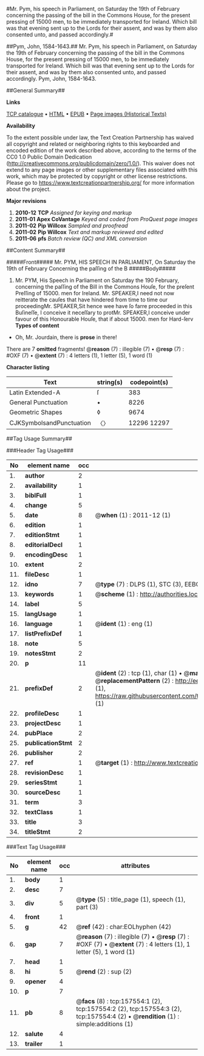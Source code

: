 #Mr. Pym, his speech in Parliament, on Saturday the 19th of February concerning the passing of the bill in the Commons House, for the present pressing of 15000 men, to be immediately transported for Ireland. Which bill was that evening sent up to the Lords for their assent, and was by them also consented unto, and passed accordingly.#

##Pym, John, 1584-1643.##
Mr. Pym, his speech in Parliament, on Saturday the 19th of February concerning the passing of the bill in the Commons House, for the present pressing of 15000 men, to be immediately transported for Ireland. Which bill was that evening sent up to the Lords for their assent, and was by them also consented unto, and passed accordingly.
Pym, John, 1584-1643.

##General Summary##

**Links**

[TCP catalogue](http://www.ota.ox.ac.uk/tcp/)  • 
[HTML](http://tei.it.ox.ac.uk/tcp/Texts-HTML/free/A91/A91401.html)  • 
[EPUB](http://tei.it.ox.ac.uk/tcp/Texts-EPUB/free/A91/A91401.epub) • 
[Page images (Historical Texts)](https://historicaltexts.jisc.ac.uk/eebo-99873636e)

**Availability**

To the extent possible under law, the Text Creation Partnership has waived all copyright and related or neighboring rights to this keyboarded and encoded edition of the work described above, according to the terms of the CC0 1.0 Public Domain Dedication (http://creativecommons.org/publicdomain/zero/1.0/). This waiver does not extend to any page images or other supplementary files associated with this work, which may be protected by copyright or other license restrictions. Please go to https://www.textcreationpartnership.org/ for more information about the project.

**Major revisions**

1. __2010-12__ __TCP__ *Assigned for keying and markup*
1. __2011-01__ __Apex CoVantage__ *Keyed and coded from ProQuest page images*
1. __2011-02__ __Pip Willcox__ *Sampled and proofread*
1. __2011-02__ __Pip Willcox__ *Text and markup reviewed and edited*
1. __2011-06__ __pfs__ *Batch review (QC) and XML conversion*

##Content Summary##

#####Front#####
 Mr. PYM, HIS SPEECH IN PARLIAMENT, On Saturday the 19th of February Concerning the paſſing of the B
#####Body#####

1. Mr. PYM, His Speech in Parliament on Saturday the 190 February, concerning the paſſing of the Bill in the Commons Houſe, for the preſent Preſſing of 15000. men for
Ireland.
Mr. SPEAKER,I need not now reitterate the cauſes that have hindered from time to time our proceedingMr. SPEAKER,Sit hence wee have ſo farre proceeded in this Buſineſſe, I conceive it neceſſary to protMr. SPEAKER,I conceive under favour of this Honourable Houſe, that if about 15000. men for Hard-ſerv
**Types of content**

  * Oh, Mr. Jourdain, there is **prose** in there!

There are 7 **omitted** fragments! 
 @__reason__ (7) : illegible (7)  •  @__resp__ (7) : #OXF (7)  •  @__extent__ (7) : 4 letters (1), 1 letter (5), 1 word (1)

**Character listing**


|Text|string(s)|codepoint(s)|
|---|---|---|
|Latin Extended-A|ſ|383|
|General Punctuation|•|8226|
|Geometric Shapes|◊|9674|
|CJKSymbolsandPunctuation|〈〉|12296 12297|

##Tag Usage Summary##

###Header Tag Usage###

|No|element name|occ|attributes|
|---|---|---|---|
|1.|__author__|2||
|2.|__availability__|1||
|3.|__biblFull__|1||
|4.|__change__|5||
|5.|__date__|8| @__when__ (1) : 2011-12 (1)|
|6.|__edition__|1||
|7.|__editionStmt__|1||
|8.|__editorialDecl__|1||
|9.|__encodingDesc__|1||
|10.|__extent__|2||
|11.|__fileDesc__|1||
|12.|__idno__|7| @__type__ (7) : DLPS (1), STC (3), EEBO-CITATION (1), PROQUEST (1), VID (1)|
|13.|__keywords__|1| @__scheme__ (1) : http://authorities.loc.gov/ (1)|
|14.|__label__|5||
|15.|__langUsage__|1||
|16.|__language__|1| @__ident__ (1) : eng (1)|
|17.|__listPrefixDef__|1||
|18.|__note__|5||
|19.|__notesStmt__|2||
|20.|__p__|11||
|21.|__prefixDef__|2| @__ident__ (2) : tcp (1), char (1)  •  @__matchPattern__ (2) : ([0-9\-]+):([0-9IVX]+) (1), (.+) (1)  •  @__replacementPattern__ (2) : http://eebo.chadwyck.com/downloadtiff?vid=$1&page=$2 (1), https://raw.githubusercontent.com/textcreationpartnership/Texts/master/tcpchars.xml#$1 (1)|
|22.|__profileDesc__|1||
|23.|__projectDesc__|1||
|24.|__pubPlace__|2||
|25.|__publicationStmt__|2||
|26.|__publisher__|2||
|27.|__ref__|1| @__target__ (1) : http://www.textcreationpartnership.org/docs/. (1)|
|28.|__revisionDesc__|1||
|29.|__seriesStmt__|1||
|30.|__sourceDesc__|1||
|31.|__term__|3||
|32.|__textClass__|1||
|33.|__title__|3||
|34.|__titleStmt__|2||


###Text Tag Usage###

|No|element name|occ|attributes|
|---|---|---|---|
|1.|__body__|1||
|2.|__desc__|7||
|3.|__div__|5| @__type__ (5) : title_page (1), speech (1), part (3)|
|4.|__front__|1||
|5.|__g__|42| @__ref__ (42) : char:EOLhyphen (42)|
|6.|__gap__|7| @__reason__ (7) : illegible (7)  •  @__resp__ (7) : #OXF (7)  •  @__extent__ (7) : 4 letters (1), 1 letter (5), 1 word (1)|
|7.|__head__|1||
|8.|__hi__|5| @__rend__ (2) : sup (2)|
|9.|__opener__|4||
|10.|__p__|7||
|11.|__pb__|8| @__facs__ (8) : tcp:157554:1 (2), tcp:157554:2 (2), tcp:157554:3 (2), tcp:157554:4 (2)  •  @__rendition__ (1) : simple:additions (1)|
|12.|__salute__|4||
|13.|__trailer__|1||
